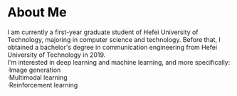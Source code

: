 # <font color=#000000>About Me</font>
I am currently a first-year graduate student of Hefei University of Technology, majoring in computer science and technology. Before that, I obtained a bachelor's degree in communication engineering from Hefei University of Technology in 2019.  
I'm interested in deep learning and machine learning, and more specifically:  
·Image generation  
·Multimodal learning  
·Reinforcement learning  

